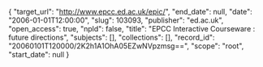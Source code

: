 {
  "target_url": "http://www.epcc.ed.ac.uk/epic/", 
  "end_date": null, 
  "date": "2006-01-01T12:00:00", 
  "slug": 103093, 
  "publisher": "ed.ac.uk", 
  "open_access": true, 
  "npld": false, 
  "title": "EPCC Interactive Courseware : future directions", 
  "subjects": [], 
  "collections": [], 
  "record_id": "20060101T120000/2K2h1A1OhA05EZwNVpzmsg==", 
  "scope": "root", 
  "start_date": null
}

